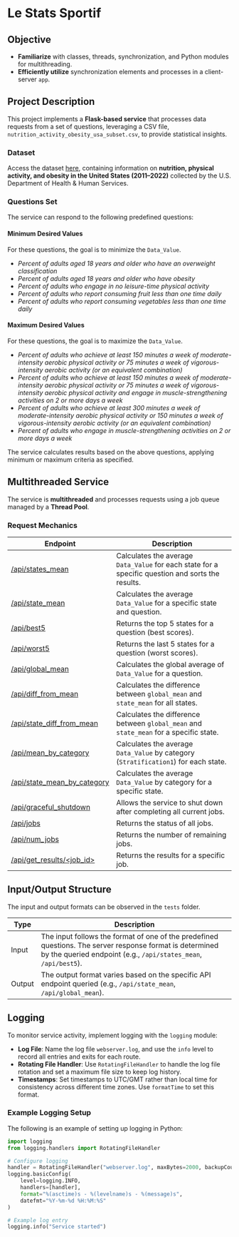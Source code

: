 # Le Stats Sportif

## Objective

- **Familiarize** with classes, threads, synchronization, and Python modules for multithreading.
- **Efficiently utilize** synchronization elements and processes in a client-server `app`.

## Project Description

This project implements a **Flask-based service** that processes data requests from a set of questions, leveraging a CSV file, `nutrition_activity_obesity_usa_subset.csv`, to provide statistical insights.

### Dataset

Access the dataset [here](https://catalog.data.gov/dataset/nutrition-physical-activity-and-obesity-behavioral-risk-factor-surveillance-system), containing information on **nutrition, physical activity, and obesity in the United States (2011–2022)** collected by the U.S. Department of Health & Human Services.

### Questions Set

The service can respond to the following predefined questions:

#### Minimum Desired Values

For these questions, the goal is to minimize the `Data_Value`.

- *Percent of adults aged 18 years and older who have an overweight classification*
- *Percent of adults aged 18 years and older who have obesity*
- *Percent of adults who engage in no leisure-time physical activity*
- *Percent of adults who report consuming fruit less than one time daily*
- *Percent of adults who report consuming vegetables less than one time daily*

#### Maximum Desired Values

For these questions, the goal is to maximize the `Data_Value`.

- *Percent of adults who achieve at least 150 minutes a week of moderate-intensity aerobic physical activity or 75 minutes a week of vigorous-intensity aerobic activity (or an equivalent combination)*
- *Percent of adults who achieve at least 150 minutes a week of moderate-intensity aerobic physical activity or 75 minutes a week of vigorous-intensity aerobic physical activity and engage in muscle-strengthening activities on 2 or more days a week*
- *Percent of adults who achieve at least 300 minutes a week of moderate-intensity aerobic physical activity or 150 minutes a week of vigorous-intensity aerobic activity (or an equivalent combination)*
- *Percent of adults who engage in muscle-strengthening activities on 2 or more days a week*

The service calculates results based on the above questions, applying minimum or maximum criteria as specified.

## Multithreaded Service

The service is **multithreaded** and processes requests using a job queue managed by a **Thread Pool**.

### Request Mechanics

| Endpoint                                                              | Description                                                                                       |
|-----------------------------------------------------------------------|---------------------------------------------------------------------------------------------------|
| [/api/states_mean](http://127.0.0.1:5000/api/states_mean)             | Calculates the average `Data_Value` for each state for a specific question and sorts the results. |
| [/api/state_mean](http://127.0.0.1:5000/api/state_mean)               | Calculates the average `Data_Value` for a specific state and question.                            |
| [/api/best5](http://127.0.0.1:5000/api/best5)                         | Returns the top 5 states for a question (best scores).                                            |
| [/api/worst5](http://127.0.0.1:5000/api/worst5)                       | Returns the last 5 states for a question (worst scores).                                          |
| [/api/global_mean](http://127.0.0.1:5000/api/global_mean)             | Calculates the global average of `Data_Value` for a question.                                     |
| [/api/diff_from_mean](http://127.0.0.1:5000/api/diff_from_mean)       | Calculates the difference between `global_mean` and `state_mean` for all states.                  |
| [/api/state_diff_from_mean](http://127.0.0.1:5000/api/state_diff_from_mean) | Calculates the difference between `global_mean` and `state_mean` for a specific state.      |
| [/api/mean_by_category](http://127.0.0.1:5000/api/mean_by_category)   | Calculates the average `Data_Value` by category (`Stratification1`) for each state.               |
| [/api/state_mean_by_category](http://127.0.0.1:5000/api/state_mean_by_category) | Calculates the average `Data_Value` by category for a specific state.                   |
| [/api/graceful_shutdown](http://127.0.0.1:5000/api/graceful_shutdown) | Allows the service to shut down after completing all current jobs.                                |
| [/api/jobs](http://127.0.0.1:5000/api/jobs)                           | Returns the status of all jobs.                                                                   |
| [/api/num_jobs](http://127.0.0.1:5000/api/num_jobs)                   | Returns the number of remaining jobs.                                                             |
| [/api/get_results/<job_id>](http://127.0.0.1:5000/api/get_results/<job_id>) | Returns the results for a specific job.                                                     |

## Input/Output Structure

The input and output formats can be observed in the `tests` folder. 

| Type   | Description                                                                                                     |
|--------|-----------------------------------------------------------------------------------------------------------------|
| Input  | The input follows the format of one of the predefined questions. The server response format is determined by the queried endpoint (e.g., `/api/states_mean`, `/api/best5`). |
| Output | The output format varies based on the specific API endpoint queried (e.g., `/api/state_mean`, `/api/global_mean`). |

## Logging

To monitor service activity, implement logging with the `logging` module:

- **Log File**: Name the log file `webserver.log`, and use the `info` level to record all entries and exits for each route.
- **Rotating File Handler**: Use `RotatingFileHandler` to handle the log file rotation and set a maximum file size to keep log history.
- **Timestamps**: Set timestamps to UTC/GMT rather than local time for consistency across different time zones. Use `formatTime` to set this format.

### Example Logging Setup

The following is an example of setting up logging in Python:

```python
import logging
from logging.handlers import RotatingFileHandler

# Configure logging
handler = RotatingFileHandler("webserver.log", maxBytes=2000, backupCount=5)
logging.basicConfig(
    level=logging.INFO,
    handlers=[handler],
    format="%(asctime)s - %(levelname)s - %(message)s",
    datefmt="%Y-%m-%d %H:%M:%S"
)

# Example log entry
logging.info("Service started")
```
